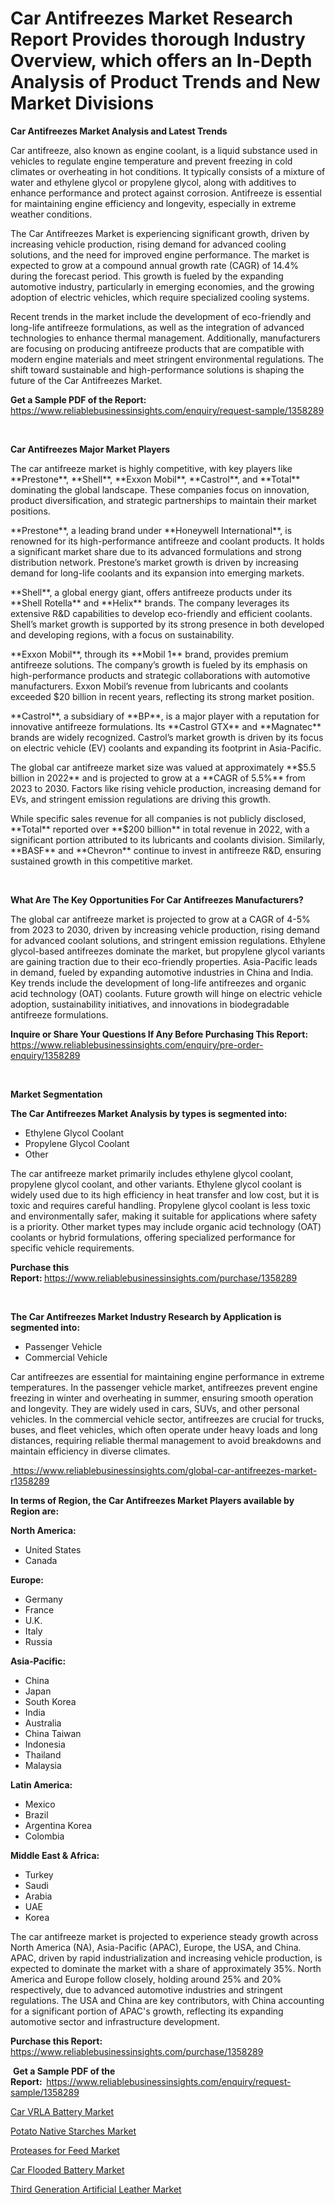 <p><h1>Car Antifreezes Market Research Report Provides thorough Industry Overview, which offers an In-Depth Analysis of Product Trends and New Market Divisions</h1></p><p><strong>Car Antifreezes Market Analysis and Latest Trends</strong></p>
<p><p>Car antifreeze, also known as engine coolant, is a liquid substance used in vehicles to regulate engine temperature and prevent freezing in cold climates or overheating in hot conditions. It typically consists of a mixture of water and ethylene glycol or propylene glycol, along with additives to enhance performance and protect against corrosion. Antifreeze is essential for maintaining engine efficiency and longevity, especially in extreme weather conditions.</p><p>The Car Antifreezes Market is experiencing significant growth, driven by increasing vehicle production, rising demand for advanced cooling solutions, and the need for improved engine performance. The market is expected to grow at a compound annual growth rate (CAGR) of 14.4% during the forecast period. This growth is fueled by the expanding automotive industry, particularly in emerging economies, and the growing adoption of electric vehicles, which require specialized cooling systems.</p><p>Recent trends in the market include the development of eco-friendly and long-life antifreeze formulations, as well as the integration of advanced technologies to enhance thermal management. Additionally, manufacturers are focusing on producing antifreeze products that are compatible with modern engine materials and meet stringent environmental regulations. The shift toward sustainable and high-performance solutions is shaping the future of the Car Antifreezes Market.</p></p>
<p><strong>Get a Sample PDF of the Report:&nbsp;</strong> <a href="https://www.reliablebusinessinsights.com/enquiry/request-sample/1358289?utm_campaign=1113&utm_medium=2&utm_source=Github&utm_content=ia&utm_term=23012025&utm_id=car-antifreezes">https://www.reliablebusinessinsights.com/enquiry/request-sample/1358289</a></p>
<p>&nbsp;</p>
<p><strong>Car Antifreezes Major Market Players</strong></p>
<p><p>The car antifreeze market is highly competitive, with key players like **Prestone**, **Shell**, **Exxon Mobil**, **Castrol**, and **Total** dominating the global landscape. These companies focus on innovation, product diversification, and strategic partnerships to maintain their market positions.</p><p>**Prestone**, a leading brand under **Honeywell International**, is renowned for its high-performance antifreeze and coolant products. It holds a significant market share due to its advanced formulations and strong distribution network. Prestone’s market growth is driven by increasing demand for long-life coolants and its expansion into emerging markets.</p><p>**Shell**, a global energy giant, offers antifreeze products under its **Shell Rotella** and **Helix** brands. The company leverages its extensive R&D capabilities to develop eco-friendly and efficient coolants. Shell’s market growth is supported by its strong presence in both developed and developing regions, with a focus on sustainability.</p><p>**Exxon Mobil**, through its **Mobil 1** brand, provides premium antifreeze solutions. The company’s growth is fueled by its emphasis on high-performance products and strategic collaborations with automotive manufacturers. Exxon Mobil’s revenue from lubricants and coolants exceeded $20 billion in recent years, reflecting its strong market position.</p><p>**Castrol**, a subsidiary of **BP**, is a major player with a reputation for innovative antifreeze formulations. Its **Castrol GTX** and **Magnatec** brands are widely recognized. Castrol’s market growth is driven by its focus on electric vehicle (EV) coolants and expanding its footprint in Asia-Pacific.</p><p>The global car antifreeze market size was valued at approximately **$5.5 billion in 2022** and is projected to grow at a **CAGR of 5.5%** from 2023 to 2030. Factors like rising vehicle production, increasing demand for EVs, and stringent emission regulations are driving this growth.</p><p>While specific sales revenue for all companies is not publicly disclosed, **Total** reported over **$200 billion** in total revenue in 2022, with a significant portion attributed to its lubricants and coolants division. Similarly, **BASF** and **Chevron** continue to invest in antifreeze R&D, ensuring sustained growth in this competitive market.</p></p>
<p>&nbsp;</p>
<p><strong>What Are The Key Opportunities For Car Antifreezes Manufacturers?</strong></p>
<p><p>The global car antifreeze market is projected to grow at a CAGR of 4-5% from 2023 to 2030, driven by increasing vehicle production, rising demand for advanced coolant solutions, and stringent emission regulations. Ethylene glycol-based antifreezes dominate the market, but propylene glycol variants are gaining traction due to their eco-friendly properties. Asia-Pacific leads in demand, fueled by expanding automotive industries in China and India. Key trends include the development of long-life antifreezes and organic acid technology (OAT) coolants. Future growth will hinge on electric vehicle adoption, sustainability initiatives, and innovations in biodegradable antifreeze formulations.</p></p>
<p><strong>Inquire or Share Your Questions If Any Before Purchasing This Report:</strong> <a href="https://www.reliablebusinessinsights.com/enquiry/pre-order-enquiry/1358289?utm_campaign=1113&utm_medium=2&utm_source=Github&utm_content=ia&utm_term=23012025&utm_id=car-antifreezes">https://www.reliablebusinessinsights.com/enquiry/pre-order-enquiry/1358289</a></p>
<p>&nbsp;</p>
<p><strong>Market Segmentation</strong></p>
<p><strong>The Car Antifreezes Market Analysis by types is segmented into:</strong></p>
<p><ul><li>Ethylene Glycol Coolant</li><li>Propylene Glycol Coolant</li><li>Other</li></ul></p>
<p><p>The car antifreeze market primarily includes ethylene glycol coolant, propylene glycol coolant, and other variants. Ethylene glycol coolant is widely used due to its high efficiency in heat transfer and low cost, but it is toxic and requires careful handling. Propylene glycol coolant is less toxic and environmentally safer, making it suitable for applications where safety is a priority. Other market types may include organic acid technology (OAT) coolants or hybrid formulations, offering specialized performance for specific vehicle requirements.</p></p>
<p><strong>Purchase this Report:&nbsp;</strong><a href="https://www.reliablebusinessinsights.com/purchase/1358289?utm_campaign=1113&utm_medium=2&utm_source=Github&utm_content=ia&utm_term=23012025&utm_id=car-antifreezes">https://www.reliablebusinessinsights.com/purchase/1358289</a></p>
<p>&nbsp;</p>
<p><strong>The Car Antifreezes Market Industry Research by Application is segmented into:</strong></p>
<p><ul><li>Passenger Vehicle</li><li>Commercial Vehicle</li></ul></p>
<p><p>Car antifreezes are essential for maintaining engine performance in extreme temperatures. In the passenger vehicle market, antifreezes prevent engine freezing in winter and overheating in summer, ensuring smooth operation and longevity. They are widely used in cars, SUVs, and other personal vehicles. In the commercial vehicle sector, antifreezes are crucial for trucks, buses, and fleet vehicles, which often operate under heavy loads and long distances, requiring reliable thermal management to avoid breakdowns and maintain efficiency in diverse climates.</p></p>
<p><a href="https://www.reliablebusinessinsights.com/global-car-antifreezes-market-r1358289?utm_campaign=1113&utm_medium=2&utm_source=Github&utm_content=ia&utm_term=23012025&utm_id=car-antifreezes">&nbsp;https://www.reliablebusinessinsights.com/global-car-antifreezes-market-r1358289</a></p>
<p><strong>In terms of Region, the Car Antifreezes Market Players available by Region are:</strong></p>
<p>
    <p> <strong> North America: </strong>
        <ul>
            <li>United States</li>
            <li>Canada</li>
        </ul>
        </p> 
    <p> <strong> Europe: </strong>
        <ul>
            <li>Germany</li>
            <li>France</li>
            <li>U.K.</li>
            <li>Italy</li>
            <li>Russia</li>
        </ul>
        </p> 
    <p> <strong> Asia-Pacific: </strong>
        <ul>
            <li>China</li>
            <li>Japan</li>
            <li>South Korea</li>
            <li>India</li>
            <li>Australia</li>
            <li>China Taiwan</li>
            <li>Indonesia</li>
            <li>Thailand</li>
            <li>Malaysia</li>
        </ul>
        </p> 
    <p> <strong> Latin America: </strong>
        <ul>
            <li>Mexico</li>
            <li>Brazil</li>
            <li>Argentina Korea</li>
            <li>Colombia</li>
        </ul>
        </p> 
    <p> <strong> Middle East & Africa: </strong>
        <ul>
            <li>Turkey</li>
            <li>Saudi</li>
            <li>Arabia</li>
            <li>UAE</li>
            <li>Korea</li>
        </ul>
    </p>
    </p>
<p><p>The car antifreeze market is projected to experience steady growth across North America (NA), Asia-Pacific (APAC), Europe, the USA, and China. APAC, driven by rapid industrialization and increasing vehicle production, is expected to dominate the market with a share of approximately 35%. North America and Europe follow closely, holding around 25% and 20% respectively, due to advanced automotive industries and stringent regulations. The USA and China are key contributors, with China accounting for a significant portion of APAC's growth, reflecting its expanding automotive sector and infrastructure development.</p></p>
<p><strong>Purchase this Report: </strong><a href="https://www.reliablebusinessinsights.com/purchase/1358289?utm_campaign=1113&utm_medium=2&utm_source=Github&utm_content=ia&utm_term=23012025&utm_id=car-antifreezes">https://www.reliablebusinessinsights.com/purchase/1358289</a></p>
<p>&nbsp;<strong>Get a Sample PDF of the Report:&nbsp;&nbsp;</strong><a href="https://www.reliablebusinessinsights.com/enquiry/request-sample/1358289?utm_campaign=1113&utm_medium=2&utm_source=Github&utm_content=ia&utm_term=23012025&utm_id=car-antifreezes">https://www.reliablebusinessinsights.com/enquiry/request-sample/1358289</a></p>
<p><strong></strong></p>
<p><p><a href="https://github.com/triattwood9919/Market-Research-Report-List-1/blob/main/car-vrla-battery-market.md?utm_campaign=1113&utm_medium=2&utm_source=Github&utm_content=ia&utm_term=23012025&utm_id=car-antifreezes">Car VRLA Battery Market</a></p><p><a href="https://www.linkedin.com/pulse/in-depth-potato-native-starches-market-analysis-2025-2032-x7pue?utm_campaign=1113&utm_medium=2&utm_source=Github&utm_content=ia&utm_term=23012025&utm_id=car-antifreezes">Potato Native Starches Market</a></p><p><a href="https://www.linkedin.com/pulse/proteases-feed-market-predictions-taking-consideration-43a0f?utm_campaign=1113&utm_medium=2&utm_source=Github&utm_content=ia&utm_term=23012025&utm_id=car-antifreezes">Proteases for Feed Market</a></p><p><a href="https://github.com/schwminh2001101/Market-Research-Report-List-1/blob/main/car-flooded-battery-market.md?utm_campaign=1113&utm_medium=2&utm_source=Github&utm_content=ia&utm_term=23012025&utm_id=car-antifreezes">Car Flooded Battery Market</a></p><p><a href="https://www.linkedin.com/pulse/examining-ups-downs-third-generation-artificial-leather-qweec?utm_campaign=1113&utm_medium=2&utm_source=Github&utm_content=ia&utm_term=23012025&utm_id=car-antifreezes">Third Generation Artificial Leather Market</a></p></p>